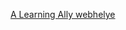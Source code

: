 [A Learning Ally webhelye](http://go.microsoft.com/fwlink/?LinkID=239)

<!--HONumber=Oct16_HO1-->


